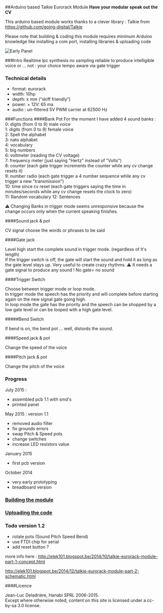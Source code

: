 ##Arduino based Talkie Eurorack Module 
**Have your modular speak out the CV**  

This arduino based module works thanks to a clever library : Talkie from https://github.com/going-digital/Talkie 

Please note that building & coding this module requires minimum Arduino knowledge like installing a com port, installing libraries & uploading code

![Early Panel](https://raw.githubusercontent.com/deladriere/euro-modules/master/Talko/Img/TALKO_1_1.png)


###Intro 
Realtime lpc synthesis
no sampling 
reliable to produce intelligible voice or ... not : your choice
tempo aware via gate trigger

### Technical details

- format: eurorack
- width:	10hp
- depth: x mm (“skiff friendly”)
- power: + 12V:  65 ma
- audio : un-filtered 5V PWM carrier at 62500 Hz 

###Functions
####Bank Pot
For the moment I have added 4 sound banks :
0: digits (from 0 to 9) male voice  
1: digits (from 0 to 9) female voice  
2: Spell the alphabet  
3: nato alphabet  
4: vocabulary  
5: big numbers  
6: voltmeter (reading the CV voltage)  
7: frequency meter (just saying "Hertz" instead of "Volts")  
8: counter (each gate trigger increments the counter while any cv change resets it)  
9: number radio (each gate trigger a 4 number sequence while any cv trigger a new "transmission")  
10: time since cv reset  (each gate triggers saying the time in minutes/seconds while any cv change resets the clock to zero)  
11: Random vocabulary
12: Sentences

⚠️ Changing Banks in trigger mode seems unresponsive because the change occurs only when the current speaking finishes.  


####Sound jack & pot

CV signal choose the words or phrases to be said

####Gate jack

Level high start the complete sound in trigger mode. (regardless of it's length)  
If the trigger switch is off, the gate will start the sound and hold it as long as the gate level stays up. Very useful to create crazy rhythms.
⚠️  It  needs a gate signal to produce any sound ! No gate= no sound


####Trigger Switch

Choose between trigger mode or loop mode.  
In trigger mode the speech has the priority and will complete before starting again on the new signal gate going high.  
In loop mode the gate has the priority and the speech can be shopped by a low gate level or can be looped with a high gate level.  

#####Bend Switch

If bend is on, the bend pot ... well, distords the sound.

####Speed jack & pot

Change the speed of the voice

####Pitch jack & pot

Change the pitch of the voice

### Progress

July 2015 : 

- assembled pcb 1.1 with smd's
- printed panel

May 2015 : version 1.1

- removed audio filter 
- fix grounds errors
- swap Pitch & Speed pots 
- change switches 
- increase LED resistors value

January 2015
- first pcb version

October 2014 
- very early prototyping
- breadboard version


### [Building the module](https://github.com/deladriere/euro-modules/wiki/Assemble-Talko)
### [Uploading the code](https://github.com/deladriere/euro-modules/wiki/Install-Talko)


### Todo version 1.2

- rotate pots (Sound Pitch Speed Bend) 
- use FTDI chip for serial
- add reset button ?


more info here : http://elek101.blogspot.be/2014/10/talkie-eurorack-module-part-1-concept.html

http://elek101.blogspot.be/2014/12/talkie-eurorack-module-part-2-schematic.html

####Licence

Jean-Luc Deladrière, Hanabi SPRL 2006-2015.  
Except where otherwise noted, content on this site is licensed under a cc-by-sa 3.0 license.


